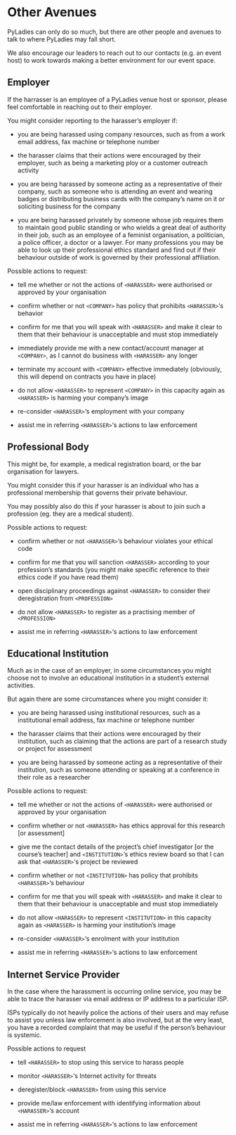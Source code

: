 # Other Avenues
    
    
PyLadies can only do so much, but there are other people and avenues to talk to where PyLadies may fall short.     
    
    
We also encourage our leaders to reach out to our contacts (e.g. an event host) to work towards making a better environment for our event space.    
   
   
## Employer
    
    
If the harrasser is an employee of a PyLadies venue host or sponsor, please feel comfortable in reaching out to their employer.     
    
    
You might consider reporting to the harasser’s employer if:    
    
    
- you are being harassed using company resources, such as from a work email address, fax machine or telephone number
    
    
- the harasser claims that their actions were encouraged by their employer, such as being a marketing ploy or a customer outreach activity
    
    
- you are being harassed by someone acting as a representative of their company, such as someone who is attending an event and wearing badges or distributing business cards with the company’s name on it or soliciting business for the company
    
    
- you are being harassed privately by someone whose job requires them to maintain good public standing or who wields a great deal of authority in their job, such as an employee of a feminist organisation, a politician, a police officer, a doctor or a lawyer. For many professions you may be able to look up their professional ethics standard and find out if their behaviour outside of work is governed by their professional affiliation.
    
    
Possible actions to request:    
   
   
- tell me whether or not the actions of `<HARASSER>` were authorised or approved by your organisation
    
    
- confirm whether or not `<COMPANY>` has policy that prohibits `<HARASSER>`‘s behavior
    
    
- confirm for me that you will speak with `<HARASSER>` and make it clear to them that their behaviour is unacceptable and must stop immediately
    
    
- immediately provide me with a new contact/account manager at `<COMPANY>`, as I cannot do business with `<HARASSER>` any longer
    
    
- terminate my account with `<COMPANY>` effective immediately (obviously, this will depend on contracts you have in place)
    
    
- do not allow `<HARASSER>` to represent `<COMPANY>` in this capacity again as `<HARASSER>` is harming your company’s image
    
    
- re-consider `<HARASSER>`‘s employment with your company
    
    
- assist me in referring `<HARASSER>`‘s actions to law enforcement
    
    
## Professional Body
    
    
This might be, for example, a medical registration board, or the bar organisation for lawyers.     
    
    
You might consider this if your harasser is an individual who has a professional membership that governs their private behaviour.     
    
    
You may possibly also do this if your harasser is about to join such a profession (eg. they are a medical student).    
     
     
Possible actions to request:    
    
    
- confirm whether or not `<HARASSER>`‘s behaviour violates your ethical code
    
    
- confirm for me that you will sanction `<HARASSER>` according to your profession’s standards (you might make specific reference to their ethics code if you have read them)
    
    
- open disciplinary proceedings against `<HARASSER>` to consider their deregistration from `<PROFESSION>`
    
    
- do not allow `<HARASSER>` to register as a practising member of `<PROFESSION>`
    
    
- assist me in referring `<HARASSER>`‘s actions to law enforcement
    
    
## Educational Institution
    
    
Much as in the case of an employer, in some circumstances you might choose not to involve an educational institution in a student’s external activities.    
    
    
But again there are some circumstances where you might consider it:    
    
    
- you are being harassed using institutional resources, such as a institutional email address, fax machine or telephone number
    
    
- the harasser claims that their actions were encouraged by their institution, such as claiming that the actions are part of a research study or project for assessment
    
    
- you are being harassed by someone acting as a representative of their institution, such as someone attending or speaking at a conference in their role as a researcher
     
     
Possible actions to request:    
    
    
- tell me whether or not the actions of `<HARASSER>` were authorised or approved by your organisation
    
    
- confirm whether or not `<HARASSER>` has ethics approval for this research [or assessment]
    
    
- give me the contact details of the project’s chief investigator [or the course’s teacher] and `<INSTITUTION>`‘s ethics review board so that I can ask that `<HARASSER>`‘s project be reviewed
    
    
- confirm whether or not `<INSTITUTION>` has policy that prohibits `<HARASSER>`‘s behaviour
    
    
- confirm for me that you will speak with `<HARASSER>` and make it clear to them that their behaviour is unacceptable and must stop immediately
    
    
- do not allow `<HARASSER>` to represent `<INSTITUTION>` in this capacity again as `<HARASSER>` is harming your institution’s image
    
    
- re-consider `<HARASSER>`‘s enrolment with your institution
    
    
- assist me in referring `<HARASSER>`‘s actions to law enforcement
    
    
## Internet Service Provider
    
    
In the case where the harassment is occurring online service, you may be able to trace the harasser via email address or IP address to a particular ISP.    
    
    
ISPs typically do not heavily police the actions of their users and may refuse to assist you unless law enforcement is also involved, but at the very least, you have a recorded complaint that may be useful if the person’s behaviour is systemic.    
    
    
Possible actions to request    
    
    
- tell `<HARASSER>` to stop using this service to harass people
    
    
- monitor `<HARASSER>`‘s Internet activity for threats
    
    
- deregister/block `<HARASSER>` from using this service
    
    
- provide me/law enforcement with identifying information about `<HARASSER>`‘s account
    
    
- assist me in referring `<HARASSER>`‘s actions to law enforcement
    
    
    